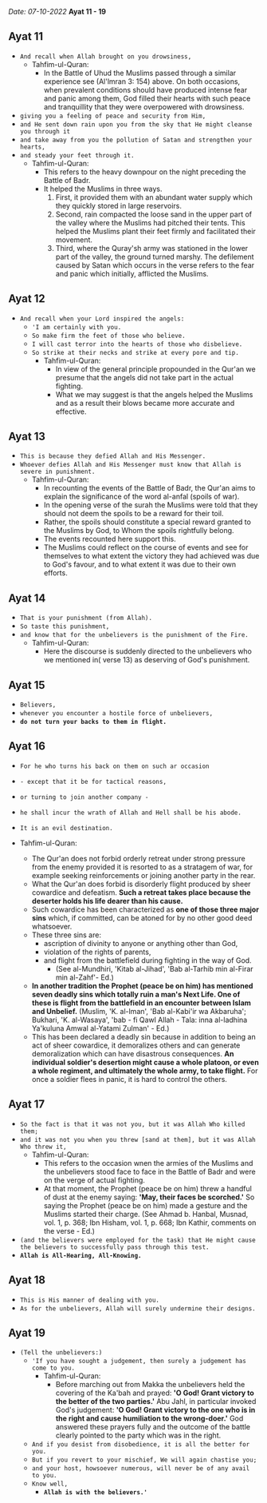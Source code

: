 *Date: 07-10-2022*
**Ayat 11 - 19**

## Ayat 11

- `And recall when Allah brought on you drowsiness,`
  - Tahfim-ul-Quran:
    - In the Battle of Uhud the Muslims passed through a similar experience see (Al'lmran 3: 154) above. On both occasions, when prevalent conditions should have produced intense fear and panic among them, God filled their hearts with such peace and tranquillity that they were overpowered with drowsiness.
- `giving you a feeling of peace and security from Him,`
- `and He sent down rain upon you from the sky that He might cleanse you through it`
- `and take away from you the pollution of Satan and strengthen your hearts,`
- `and steady your feet through it.`
  - Tahfim-ul-Quran:
    - This refers to the heavy downpour on the night preceding the Battle of Badr.
    - It helped the Muslims in three ways.
      1. First, it provided them with an abundant water supply which they quickly stored in large reservoirs.
      2. Second, rain compacted the loose sand in the upper part of the valley where the Muslims had pitched their tents. This helped the Muslims plant their feet firmly and facilitated their movement.
      3. Third, where the Quray'sh army was stationed in the lower part of the valley, the ground turned marshy. The defilement caused by Satan which occurs in the verse refers to the fear and panic which initially, afflicted the Muslims.


## Ayat 12

- `And recall when your Lord inspired the angels:`
  - `'I am certainly with you.`
  - `So make firm the feet of those who believe.`
  - `I will cast terror into the hearts of those who disbelieve.`
  - `So strike at their necks and strike at every pore and tip.`
    - Tahfim-ul-Quran:
      - In view of the general principle propounded in the Qur'an we presume that the angels did not take part in the actual fighting.
      - What we may suggest is that the angels helped the Muslims and as a result their blows became more accurate and effective.


## Ayat 13

- `This is because they defied Allah and His Messenger.`
- `Whoever defies Allah and His Messenger must know that Allah is severe in punishment.`
  - Tahfim-ul-Quran:
    - In recounting the events of the Battle of Badr, the Qur'an aims to explain the significance of the word al-anfal (spoils of war).
    - In the opening verse of the surah the Muslims were told that they should not deem the spoils to be a reward for their toil.
    - Rather, the spoils should constitute a special reward granted to the Muslims by God, to Whom the spoils rightfully belong.
    - The events recounted here support this.
    - The Muslims could reflect on the course of events and see for themselves to what extent the victory they had achieved was due to God's favour, and to what extent it was due to their own efforts.

## Ayat 14

- `That is your punishment (from Allah).`
- `So taste this punishment,`
- `and know that for the unbelievers is the punishment of the Fire.`    
  - Tahfim-ul-Quran:
    - Here the discourse is suddenly directed to the unbelievers who we mentioned in( verse 13) as deserving of God's punishment.

## Ayat 15

- `Believers,`
- `whenever you encounter a hostile force of unbelievers,`
- **`do not turn your backs to them in flight.`**

## Ayat 16

- `For he who turns his back on them on such ar occasion`
- `- except that it be for tactical reasons,`
- `or turning to join another company -`
- `he shall incur the wrath of Allah and Hell shall be his abode.`
- `It is an evil destination.`

- Tahfim-ul-Quran:
    - The Qur'an does not forbid orderly retreat under strong pressure from the enemy provided it is resorted to as a stratagem of war, for example seeking reinforcements or joining another party in the rear.
    - What the Qur'an does forbid is disorderly flight produced by sheer cowardice and defeatism. **Such a retreat takes place because the deserter holds his life dearer than his cause.**
    - Such cowardice has been characterized as **one of those three major sins** which, if committed, can be atoned for by no other good deed whatsoever.
    - These three sins are:
      - ascription of divinity to anyone or anything other than God,
      - violation of the rights of parents,
      - and flight from the battlefield during fighting in the way of God.
        - (See al-Mundhiri, 'Kitab al-Jihad', 'Bab al-Tarhib min al-Firar min al-Zahf'- Ed.)
    - **In another tradition the Prophet (peace be on him) has mentioned seven deadly sins which totally ruin a man's Next Life. One of these is flight from the battlefield in an encounter between Islam and Unbelief.** (Muslim, 'K. al-lman', 'Bab al-Kabi'ir wa Akbaruha'; Bukhari, 'K. al-Wasaya', 'bab - fi Qawl Allah - Tala: inna al-ladhina Ya'kuluna Amwal al-Yatami Zulman' - Ed.)
    - This has been declared a deadly sin because in addition to being an act of sheer cowardice, it demoralizes others and can generate demoralization which can have disastrous consequences. **An individual soldier's desertion might cause a whole platoon, or even a whole regiment, and ultimately the whole army, to take flight.** For once a soldier flees in panic, it is hard to control the others.

## Ayat 17

- `So the fact is that it was not you, but it was Allah Who killed them;`
- `and it was not you when you threw [sand at them], but it was Allah Who threw it,`
  - Tahfim-ul-Quran:
    - This refers to the occasion wnen the armies of the Muslims and the unbelievers stood face to face in the Battle of Badr and were on the verge of actual fighting. 
    - At that moment, the Prophet (peace be on him) threw a handful of dust at the enemy saying: **'May, their faces be scorched.'** So saying the Prophet (peace be on him) made a gesture and the Muslims started their charge. (See Ahmad b. Hanbal, Musnad, vol. 1, p. 368; Ibn Hisham, vol. 1, p. 668; Ibn Kathir, comments on the verse - Ed.)
- `(and the believers were employed for the task) that He might cause the believers to successfully pass through this test.`
- **`Allah is All-Hearing, All-Knowing.`**


## Ayat 18

- `This is His manner of dealing with you.`
- `As for the unbelievers, Allah will surely undermine their designs.`

## Ayat 19

- `(Tell the unbelievers:)`
  - `'If you have sought a judgement, then surely a judgement has come to you.`
    - Tahfim-ul-Quran:
      - Before marching out from Makka the unbelievers held the covering of the Ka'bah and prayed: **'O God! Grant victory to the better of the two parties.'** Abu Jahl, in particular invoked God's judgement: **'O God! Grant victory to the one who is in the right and cause humiliation to the wrong-doer.'** God answered these prayers fully and the outcome of the battle clearly pointed to the party which was in the right.
  - `And if you desist from disobedience, it is all the better for you.`
  - `But if you revert to your mischief, We will again chastise you;`
  - `and your host, howsoever numerous, will never be of any avail to you.`
  - `Know well,`
    - **`Allah is with the believers.'`**
